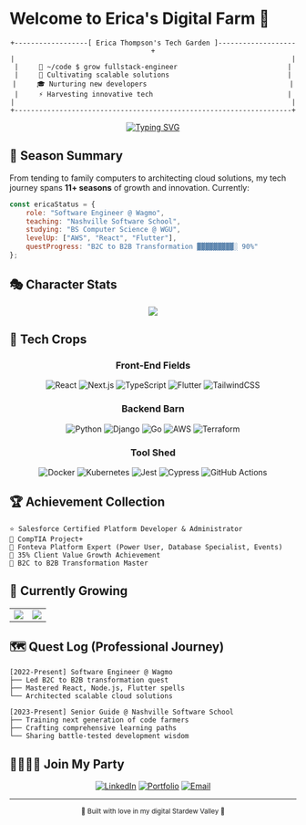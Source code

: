 # Welcome to Erica's Digital Farm 🌱

<div align="center">
  
```ascii
+------------------[ Erica Thompson's Tech Garden ]-------------------+
|                                                                    |
|     🌱 ~/code $ grow fullstack-engineer                           |
|     🚀 Cultivating scalable solutions                             |
|     🎓 Nurturing new developers                                   |
|     ⚡ Harvesting innovative tech                                 |
|                                                                    |
+--------------------------------------------------------------------+
```

[![Typing SVG](https://readme-typing-svg.herokuapp.com?font=Pixelify+Sans&size=24&duration=3000&pause=1000&color=4E9658&center=true&vCenter=true&random=false&width=500&lines=Full+Stack+Engineer;Tech+Mentor;Code+Cultivator;Infrastructure+Architect;Digital+Garden+Keeper)](https://git.io/typing-svg)

</div>

## 🌟 Season Summary
From tending to family computers to architecting cloud solutions, my tech journey spans **11+ seasons** of growth and innovation. Currently:

```js
const ericaStatus = {
    role: "Software Engineer @ Wagmo",
    teaching: "Nashville Software School",
    studying: "BS Computer Science @ WGU",
    levelUp: ["AWS", "React", "Flutter"],
    questProgress: "B2C to B2B Transformation ▓▓▓▓▓▓▓▓▓░ 90%"
};
```

## 🎭 Character Stats

<div align="center">

<!-- Dark Mode -->
<picture>
  <source 
    srcset="https://streak-stats.demolab.com/?user=Younique98&theme=dark&hide_border=true&background=0D1117&stroke=4E9658&fire=764462&currStreakLabel=4E9658&sideLabels=4E9658&dates=764462&count_private=true&include_all_commits=true"
    media="(prefers-color-scheme: dark)"
  />
  <!-- Light Mode -->
  <source
    srcset="https://streak-stats.demolab.com/?user=Younique98&theme=light&hide_border=true&background=ffffff&stroke=4E9658&fire=764462&currStreakLabel=4E9658&sideLabels=4E9658&dates=764462&count_private=true&include_all_commits=true"
    media="(prefers-color-scheme: light), (prefers-color-scheme: no-preference)"
  />
  <img src="https://streak-stats.demolab.com/?user=Younique98&count_private=true&include_all_commits=true" />
</picture>

</div>

## 🌾 Tech Crops

<div align="center">

### Front-End Fields
![React](https://img.shields.io/badge/react-%23092140.svg?style=for-the-badge&logo=react&logoColor=%2361DAFB)
![Next.js](https://img.shields.io/badge/Next-black?style=for-the-badge&logo=next.js&logoColor=white)
![TypeScript](https://img.shields.io/badge/typescript-%234E9658.svg?style=for-the-badge&logo=typescript&logoColor=white)
![Flutter](https://img.shields.io/badge/Flutter-%23764462.svg?style=for-the-badge&logo=Flutter&logoColor=white)
![TailwindCSS](https://img.shields.io/badge/tailwindcss-%234E9658.svg?style=for-the-badge&logo=tailwind-css&logoColor=white)

### Backend Barn
![Python](https://img.shields.io/badge/python-%23764462.svg?style=for-the-badge&logo=python&logoColor=white)
![Django](https://img.shields.io/badge/django-%234E9658.svg?style=for-the-badge&logo=django&logoColor=white)
![Go](https://img.shields.io/badge/go-%23092140.svg?style=for-the-badge&logo=go&logoColor=white)
![AWS](https://img.shields.io/badge/AWS-%23764462.svg?style=for-the-badge&logo=amazon-aws&logoColor=white)
![Terraform](https://img.shields.io/badge/terraform-%234E9658.svg?style=for-the-badge&logo=terraform&logoColor=white)

### Tool Shed
![Docker](https://img.shields.io/badge/docker-%23092140.svg?style=for-the-badge&logo=docker&logoColor=white)
![Kubernetes](https://img.shields.io/badge/kubernetes-%234E9658.svg?style=for-the-badge&logo=kubernetes&logoColor=white)
![Jest](https://img.shields.io/badge/-jest-%23764462?style=for-the-badge&logo=jest&logoColor=white)
![Cypress](https://img.shields.io/badge/-cypress-%23092140?style=for-the-badge&logo=cypress&logoColor=white)
![GitHub Actions](https://img.shields.io/badge/github%20actions-%234E9658.svg?style=for-the-badge&logo=githubactions&logoColor=white)

</div>

## 🏆 Achievement Collection

```ascii
⭐ Salesforce Certified Platform Developer & Administrator
🌟 CompTIA Project+
🎯 Fonteva Platform Expert (Power User, Database Specialist, Events)
💎 35% Client Value Growth Achievement
🚀 B2C to B2B Transformation Master
```

## 🌱 Currently Growing

<table>
  <tr>
    <td align="center" width="50%">
      <a href="https://github.com/Younique98/milspouse-elevate">
      <img src="https://github-readme-stats.vercel.app/api/pin/?username=Younique98&repo=milspouse-elevate&theme=dark&bg_color=0D1117&border_color=4E9658&title_color=4E9658&text_color=ffffff&icon_color=4E9658" />
    </a>
      </td>
    <td align="center" width="50%">
       <a href="https://github.com/Younique98/military_base_rideshare">
      <img src="https://github-readme-stats.vercel.app/api/pin/?username=Younique98&repo=military_base_rideshare&theme=dark&bg_color=0D1117&border_color=4E9658&title_color=4E9658&text_color=ffffff&icon_color=4E9658" />
      </a>
       </td>
  </tr>
</table>

## 🗺️ Quest Log (Professional Journey)

```ascii
[2022-Present] Software Engineer @ Wagmo
├── Led B2C to B2B transformation quest
├── Mastered React, Node.js, Flutter spells
└── Architected scalable cloud solutions

[2023-Present] Senior Guide @ Nashville Software School
├── Training next generation of code farmers
├── Crafting comprehensive learning paths
└── Sharing battle-tested development wisdom
```

## 🫱🏾‍🫲🏽 Join My Party
<div align="center">
  
[![LinkedIn](https://img.shields.io/badge/linkedin-%23092140.svg?style=for-the-badge&logo=linkedin&logoColor=white)](https://linkedin.com/in/ericathompsonsmiles)
[![Portfolio](https://img.shields.io/badge/Portfolio-%234E9658.svg?style=for-the-badge&logo=firefox&logoColor=white)](https://linktr.ee/ericathompsonsmiles)
[![Email](https://img.shields.io/badge/Email-%23764462.svg?style=for-the-badge&logo=gmail&logoColor=white)](mailto:ericathompsonsmiles@gmail.com)

</div>

---
<div align="center">
<sub>💚 Built with love in my digital Stardew Valley 💚</sub>
</div>
